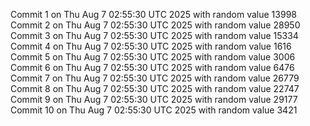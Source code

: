 Commit 1 on Thu Aug  7 02:55:30 UTC 2025 with random value 13998
Commit 2 on Thu Aug  7 02:55:30 UTC 2025 with random value 28950
Commit 3 on Thu Aug  7 02:55:30 UTC 2025 with random value 15334
Commit 4 on Thu Aug  7 02:55:30 UTC 2025 with random value 1616
Commit 5 on Thu Aug  7 02:55:30 UTC 2025 with random value 3006
Commit 6 on Thu Aug  7 02:55:30 UTC 2025 with random value 6476
Commit 7 on Thu Aug  7 02:55:30 UTC 2025 with random value 26779
Commit 8 on Thu Aug  7 02:55:30 UTC 2025 with random value 22747
Commit 9 on Thu Aug  7 02:55:30 UTC 2025 with random value 29177
Commit 10 on Thu Aug  7 02:55:30 UTC 2025 with random value 3421
